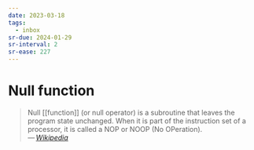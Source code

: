 ```yaml
---
date: 2023-03-18
tags:
  - inbox
sr-due: 2024-01-29
sr-interval: 2
sr-ease: 227
---
```

# Null function

> Null [[function]] (or null operator) is a subroutine that leaves the program
> state unchanged. When it is part of the instruction set of a processor, it is
> called a NOP or NOOP (No OPeration).\
> — <cite>[Wikipedia](https://en.wikipedia.org/wiki/Null_function)</cite>
